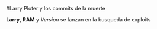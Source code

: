 #Larry Ploter y los commits de la muerte

**Larry**, **RAM** y *Version* se lanzan en la busqueda de exploits

